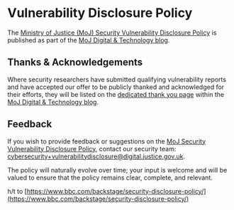 # Vulnerability Disclosure Policy

The [Ministry of Justice \(MoJ\) Security Vulnerability Disclosure Policy](https://mojdigital.blog.gov.uk/vulnerability-disclosure-policy/) is published as part of the [MoJ Digital &amp; Technology blog](https://mojdigital.blog.gov.uk/).

## Thanks &amp; Acknowledgements

Where security researchers have submitted qualifying vulnerability reports and have accepted our offer to be publicly thanked and acknowledged for their efforts, they will be listed on the [dedicated thank you page](https://mojdigital.blog.gov.uk/vulnerability-disclosure-policy/thank-you-to-the-security-research-community/) within the [MoJ Digital &amp; Technology blog](https://mojdigital.blog.gov.uk/).

## Feedback

If you wish to provide feedback or suggestions on the [MoJ Security Vulnerability Disclosure Policy](https://mojdigital.blog.gov.uk/vulnerability-disclosure-policy/), contact our security team: [cybersecurity+vulnerabilitydisclosure@digital.justice.gov.uk](mailto:cybersecurity+vulnerabilitydisclosure@digital.justice.gov.uk).

The policy will naturally evolve over time; your input is welcome and will be valued to ensure that the policy remains clear, complete, and relevant.

h/t to [https://www.bbc.com/backstage/security-disclosure-policy/](https://www.bbc.com/backstage/security-disclosure-policy/)

